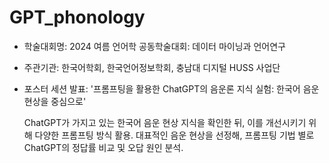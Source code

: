 # GPT_phonology
- 학술대회명: 2024 여름 언어학 공동학술대회: 데이터 마이닝과 언어연구
- 주관기관: 한국어학회, 한국언어정보학회, 충남대 디지털 HUSS 사업단
- 포스터 세션 발표: '프롬프팅을 활용한 ChatGPT의 음운론 지식 실험: 한국어 음운현상을 중심으로'

  ChatGPT가 가지고 있는 한국어 음운 현상 지식을 확인한 뒤, 이를 개선시키기 위해 다양한 프롬프팅 방식 활용. 대표적인 음운 현상을 선정해, 프롬프팅 기법 별로 ChatGPT의 정답률 비교 및 오답 원인 분석.

  
  
